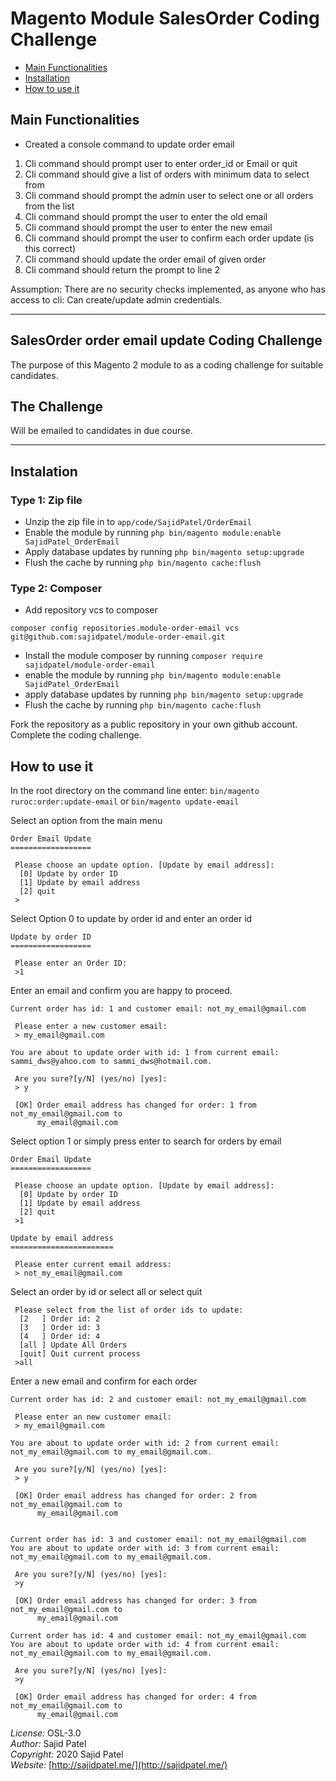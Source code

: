 # Magento Module SalesOrder Coding Challenge

 - [Main Functionalities](#markdown-header-main-functionalities)
 - [Installation](#markdown-header-installation)
 - [How to use it](#markdown-header-how-to-use-it)

## Main Functionalities

* Created a console command to update order email
1. Cli command should prompt user to enter order_id or Email or quit
2. Cli command should give a list of orders with minimum data to select from
3. Cli command should prompt the admin user to select one or all orders from the list
4. Cli command should prompt the user to enter the old email
5. Cli command should prompt the user to enter the new email
6. Cli command should prompt the user to confirm each order update (is this correct)
7. Cli command should update the order email of given order
8. Cli command should return the prompt to line 2

Assumption:
There are no security checks implemented, as anyone who has access to cli:
Can create/update admin credentials.


-----
## SalesOrder order email update Coding Challenge

The purpose of this Magento 2 module to as a coding challenge for suitable candidates.

## The Challenge

Will be emailed to candidates in due course.

-----

## Instalation 

### Type 1: Zip file

 - Unzip the zip file in to `app/code/SajidPatel/OrderEmail`
 - Enable the module by running `php bin/magento module:enable SajidPatel_OrderEmail`
 - Apply database updates by running `php bin/magento setup:upgrade`
 - Flush the cache by running `php bin/magento cache:flush`

### Type 2: Composer

 - Add repository vcs to composer
 ```
composer config repositories.module-order-email vcs git@github.com:sajidpatel/module-order-email.git

```
 - Install the module composer by running ```composer require sajidpatel/module-order-email```
 - enable the module by running `php bin/magento module:enable SajidPatel_OrderEmail`
 - apply database updates by running `php bin/magento setup:upgrade`
 - Flush the cache by running `php bin/magento cache:flush`

Fork the repository as a public repository in your own github account.
Complete the coding challenge.


## How to use it 
In the root directory on the command line enter:
```bin/magento ruroc:order:update-email```
or 
```bin/magento update-email```

Select an option from the main menu
```
Order Email Update
==================

 Please choose an update option. [Update by email address]:
  [0] Update by order ID
  [1] Update by email address
  [2] quit
 >
```
Select Option 0 to update by order id and enter an order id
```
Update by order ID
==================

 Please enter an Order ID:
 >1
```
Enter an email and confirm you are happy to proceed.
```
Current order has id: 1 and customer email: not_my_email@gmail.com

 Please enter a new customer email:
 > my_email@gmail.com

You are about to update order with id: 1 from current email: sammi_dws@yahoo.com to sammi_dws@hotmail.com.

 Are you sure?[y/N] (yes/no) [yes]:
 > y

 [OK] Order email address has changed for order: 1 from not_my_email@gmail.com to
      my_email@gmail.com
```

Select option 1 or simply press enter to search for orders by email
```
Order Email Update
==================

 Please choose an update option. [Update by email address]:
  [0] Update by order ID
  [1] Update by email address
  [2] quit
 >1

Update by email address
=======================

 Please enter current email address:
 > not_my_email@gmail.com

```
Select an order by id or select all or select quit
```
 Please select from the list of order ids to update:
  [2   ] Order id: 2
  [3   ] Order id: 3
  [4   ] Order id: 4
  [all ] Update All Orders
  [quit] Quit current process
 >all
```
Enter a new email and confirm for each order
```
Current order has id: 2 and customer email: not_my_email@gmail.com

 Please enter an new customer email:
 > my_email@gmail.com

You are about to update order with id: 2 from current email: not_my_email@gmail.com to my_email@gmail.com.

 Are you sure?[y/N] (yes/no) [yes]:
 > y

 [OK] Order email address has changed for order: 2 from not_my_email@gmail.com to
      my_email@gmail.com


Current order has id: 3 and customer email: not_my_email@gmail.com
You are about to update order with id: 3 from current email: not_my_email@gmail.com to my_email@gmail.com.

 Are you sure?[y/N] (yes/no) [yes]:
 >y

 [OK] Order email address has changed for order: 3 from not_my_email@gmail.com to
      my_email@gmail.com

Current order has id: 4 and customer email: not_my_email@gmail.com
You are about to update order with id: 4 from current email: not_my_email@gmail.com to my_email@gmail.com.

 Are you sure?[y/N] (yes/no) [yes]:
 >y

 [OK] Order email address has changed for order: 4 from not_my_email@gmail.com to
      my_email@gmail.com

```
*License:* OSL-3.0<br>
*Author:* Sajid Patel<br>
*Copyright:* 2020 Sajid Patel<br>
*Website:* [http://sajidpatel.me/](http://sajidpatel.me/)  
